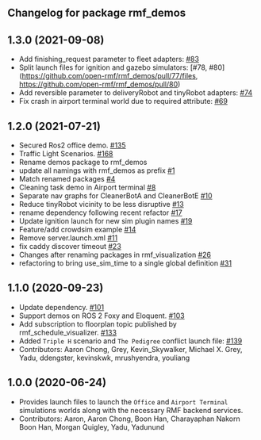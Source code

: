 ## Changelog for package rmf_demos

1.3.0 (2021-09-08)
------------------
* Add finishing_request parameter to fleet adapters: [#83](https://github.com/open-rmf/rmf_demos/pull/83)
* Split launch files for ignition and gazebo simulators: [#78, #80](https://github.com/open-rmf/rmf_demos/pull/77/files, https://github.com/open-rmf/rmf_demos/pull/80)
* Add reversible parameter to deliveryRobot and tinyRobot adapters: [#74](https://github.com/open-rmf/rmf_demos/pull/74)
* Fix crash in airport terminal world due to required attribute: [#69](https://github.com/open-rmf/rmf_demos/pull/69)

1.2.0 (2021-07-21)
------------------
* Secured Ros2 office demo. [#135](https://github.com/osrf/rmf_demos/pull/135)
* Traffic Light Scenarios. [#168](https://github.com/osrf/rmf_demos/pull/168)
* Rename demos package to rmf_demos
* update all namings with rmf_demos as prefix [#1](https://github.com/open-rmf/rmf_demos/pull/1)
* Match renamed packages [#4](https://github.com/open-rmf/rmf_demos/pull/4)
* Cleaning task demo in Airport terminal [#8](https://github.com/open-rmf/rmf_demos/pull/8)
* Separate nav graphs for CleanerBotA and CleanerBotE [#10](https://github.com/open-rmf/rmf_demos/pull/10)
* Reduce tinyRobot vicinity to be less disruptive [#13](https://github.com/open-rmf/rmf_demos/pull/13)
* rename dependency following recent refactor [#17](https://github.com/open-rmf/rmf_demos/pull/17)
* Update ignition launch for new sim plugin names [#19](https://github.com/open-rmf/rmf_demos/pull/19)
* Feature/add crowdsim example [#14](https://github.com/open-rmf/rmf_demos/pull/14)
* Remove server.launch.xml [#11](https://github.com/open-rmf/rmf_demos/pull/11)
* fix caddy discover timeout [#23](https://github.com/open-rmf/rmf_demos/pull/23)
* Changes after renaming packages in rmf_visualization [#26](https://github.com/open-rmf/rmf_demos/pull/26)
* refactoring to bring use_sim_time to a single global definition [#31](https://github.com/open-rmf/rmf_demos/pull/31)

1.1.0 (2020-09-23)
------------------
* Update dependency. [#101](https://github.com/osrf/rmf_demos/pull/101)
* Support demos on ROS 2 Foxy and Eloquent. [#103](https://github.com/osrf/rmf_demos/pull/103)
* Add subscription to floorplan topic published by rmf_schedule_visualizer. [#133](https://github.com/osrf/rmf_demos/pull/133)
* Added `Triple H` scenario and `The Pedigree` conflict launch file: [#139](https://github.com/osrf/rmf_demos/pull/139)
* Contributors: Aaron Chong, Grey, Kevin_Skywalker, Michael X. Grey, Yadu, ddengster, kevinskwk, mrushyendra, youliang

1.0.0 (2020-06-24)
------------------
* Provides launch files to launch the `Office` and `Airport Terminal` simulations worlds along with the necessary RMF backend services.
* Contributors: Aaron, Aaron Chong, Boon Han, Charayaphan Nakorn Boon Han, Morgan Quigley, Yadu, Yadunund
